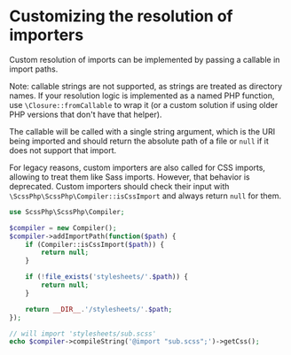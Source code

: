 # Customizing the resolution of importers

Custom resolution of imports can be implemented by passing a callable in
import paths.

Note: callable strings are not supported, as strings are treated as directory
names. If your resolution logic is implemented as a named PHP function, use
`\Closure::fromCallable` to wrap it (or a custom solution if using older PHP
versions that don't have that helper).

The callable will be called with a single string argument, which is the URI
being imported and should return the absolute path of a file or `null` if it
does not support that import.

For legacy reasons, custom importers are also called for CSS imports, allowing
to treat them like Sass imports. However, that behavior is deprecated. Custom
importers should check their input with `\ScssPhp\ScssPhp\Compiler::isCssImport`
and always return `null` for them.

```php
use ScssPhp\ScssPhp\Compiler;

$compiler = new Compiler();
$compiler->addImportPath(function($path) {
    if (Compiler::isCssImport($path)) {
        return null;
    }

    if (!file_exists('stylesheets/'.$path)) {
        return null;
    }

    return __DIR__.'/stylesheets/'.$path;
});

// will import 'stylesheets/sub.scss'
echo $compiler->compileString('@import "sub.scss";')->getCss();
```
